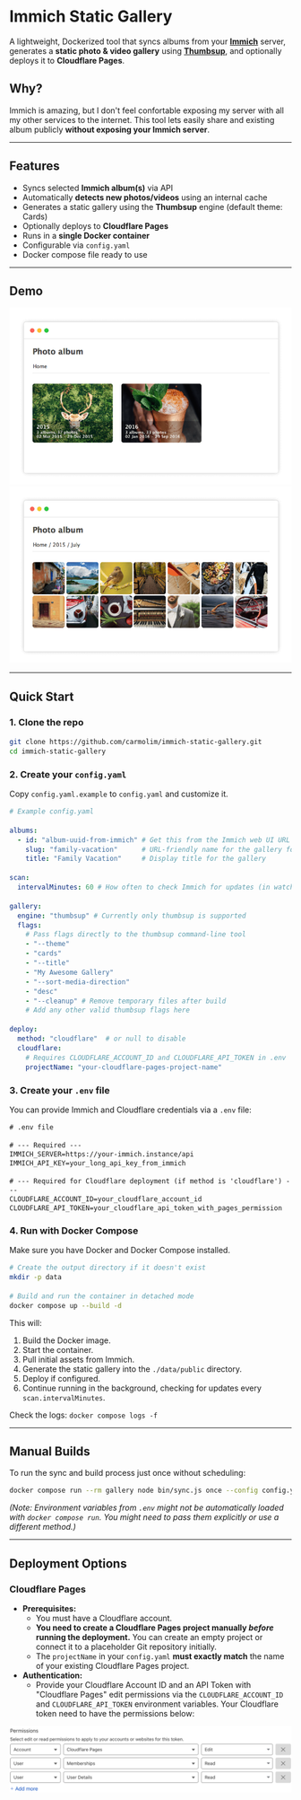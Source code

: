 # Immich Static Gallery

A lightweight, Dockerized tool that syncs albums from your **[Immich](https://github.com/immich-app/immich)** server, generates a **static photo & video gallery** using **[Thumbsup](https://thumbsup.github.io/)**, and optionally deploys it to **Cloudflare Pages**.

## Why?
Immich is amazing, but I don't feel confortable exposing my server with all my other services to the internet. This tool lets easily share and existing album publicly **without exposing your Immich server**.

---

## Features

- Syncs selected **Immich album(s)** via API
- Automatically **detects new photos/videos** using an internal cache
- Generates a static gallery using the **Thumbsup** engine (default theme: Cards)
- Optionally deploys to **Cloudflare Pages**
- Runs in a **single Docker container**
- Configurable via `config.yaml`
- Docker compose file ready to use

---

## Demo

![albums](./docs/albums.png)
![media](./docs/media.png)

---

## Quick Start

### 1. Clone the repo

```bash
git clone https://github.com/carmolim/immich-static-gallery.git
cd immich-static-gallery

```

### 2. Create your `config.yaml`

Copy `config.yaml.example` to `config.yaml` and customize it.

```yaml
# Example config.yaml

albums:
  - id: "album-uuid-from-immich" # Get this from the Immich web UI URL
    slug: "family-vacation"      # URL-friendly name for the gallery folder
    title: "Family Vacation"     # Display title for the gallery

scan:
  intervalMinutes: 60 # How often to check Immich for updates (in watch mode)

gallery:
  engine: "thumbsup" # Currently only thumbsup is supported
  flags:
    # Pass flags directly to the thumbsup command-line tool
    - "--theme"
    - "cards"
    - "--title"
    - "My Awesome Gallery"
    - "--sort-media-direction"
    - "desc"
    - "--cleanup" # Remove temporary files after build
    # Add any other valid thumbsup flags here

deploy:
  method: "cloudflare"  # or null to disable
  cloudflare:
    # Requires CLOUDFLARE_ACCOUNT_ID and CLOUDFLARE_API_TOKEN in .env
    projectName: "your-cloudflare-pages-project-name"
```

### 3. Create your `.env` file

You can provide Immich and Cloudflare credentials via a `.env` file:

```dotenv
# .env file

# --- Required ---
IMMICH_SERVER=https://your-immich.instance/api
IMMICH_API_KEY=your_long_api_key_from_immich

# --- Required for Cloudflare deployment (if method is 'cloudflare') ---
CLOUDFLARE_ACCOUNT_ID=your_cloudflare_account_id
CLOUDFLARE_API_TOKEN=your_cloudflare_api_token_with_pages_permission
```

### 4. Run with Docker Compose

Make sure you have Docker and Docker Compose installed.

```bash
# Create the output directory if it doesn't exist
mkdir -p data

# Build and run the container in detached mode
docker compose up --build -d
```

This will:
1. Build the Docker image.
2. Start the container.
3. Pull initial assets from Immich.
4. Generate the static gallery into the `./data/public` directory.
5. Deploy if configured.
6. Continue running in the background, checking for updates every `scan.intervalMinutes`.

Check the logs: `docker compose logs -f`

---

## Manual Builds

To run the sync and build process just once without scheduling:

```bash
docker compose run --rm gallery node bin/sync.js once --config config.yaml
```
*(Note: Environment variables from `.env` might not be automatically loaded with `docker compose run`. You might need to pass them explicitly or use a different method.)*

---

## Deployment Options

### Cloudflare Pages

- **Prerequisites:**
    - You must have a Cloudflare account.
    - **You need to create a Cloudflare Pages project manually *before* running the deployment.** You can create an empty project or connect it to a placeholder Git repository initially.
    - The `projectName` in your `config.yaml` **must exactly match** the name of your existing Cloudflare Pages project.
- **Authentication:**
    - Provide your Cloudflare Account ID and an API Token with "Cloudflare Pages" edit permissions via the `CLOUDFLARE_ACCOUNT_ID` and `CLOUDFLARE_API_TOKEN` environment variables. Your Cloudflare token need to have the permissions below:

![permissions](./docs/token-permissions.png)